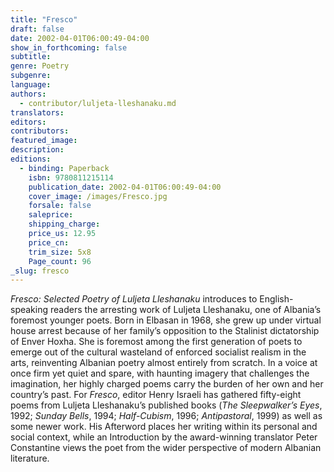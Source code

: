 ```yaml
---
title: "Fresco"
draft: false
date: 2002-04-01T06:00:49-04:00
show_in_forthcoming: false
subtitle:
genre: Poetry
subgenre:
language:
authors:
  - contributor/luljeta-lleshanaku.md
translators:
editors:
contributors:
featured_image:
description:
editions:
  - binding: Paperback
    isbn: 9780811215114
    publication_date: 2002-04-01T06:00:49-04:00
    cover_image: /images/Fresco.jpg
    forsale: false
    saleprice:
    shipping_charge:
    price_us: 12.95
    price_cn:
    trim_size: 5x8
    Page_count: 96
_slug: fresco
---
```


_Fresco: Selected Poetry of Luljeta Lleshanaku_ introduces to English-speaking readers the arresting work of Luljeta Lleshanaku, one of Albania’s foremost younger poets. Born in Elbasan in 1968, she grew up under virtual house arrest because of her family’s opposition to the Stalinist dictatorship of Enver Hoxha. She is foremost among the first generation of poets to emerge out of the cultural wasteland of enforced socialist realism in the arts, reinventing Albanian poetry almost entirely from scratch. In a voice at once firm yet quiet and spare, with haunting imagery that challenges the imagination, her highly charged poems carry the burden of her own and her country’s past. For _Fresco_, editor Henry Israeli has gathered fifty-eight poems from Luljeta Lleshanaku’s published books (_The Sleepwalker’s Eyes_, 1992; _Sunday Bells_, 1994; _Half-Cubism_, 1996; _Antipastoral_, 1999) as well as some newer work. His Afterword places her writing within its personal and social context, while an Introduction by the award-winning translator Peter Constantine views the poet from the wider perspective of modern Albanian literature.

